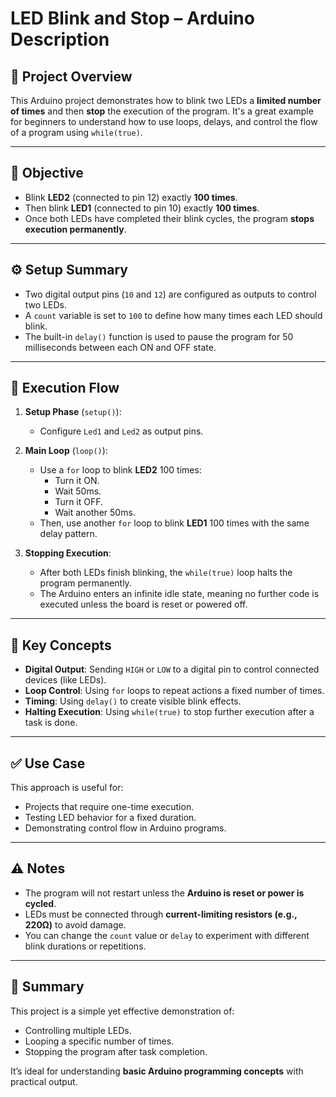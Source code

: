 # LED Blink and Stop – Arduino Description

## 🔧 Project Overview

This Arduino project demonstrates how to blink two LEDs a **limited number of times** and then **stop** the execution of the program. It's a great example for beginners to understand how to use loops, delays, and control the flow of a program using `while(true)`.

---

## 🎯 Objective

- Blink **LED2** (connected to pin 12) exactly **100 times**.
- Then blink **LED1** (connected to pin 10) exactly **100 times**.
- Once both LEDs have completed their blink cycles, the program **stops execution permanently**.

---

## ⚙️ Setup Summary

- Two digital output pins (`10` and `12`) are configured as outputs to control two LEDs.
- A `count` variable is set to `100` to define how many times each LED should blink.
- The built-in `delay()` function is used to pause the program for 50 milliseconds between each ON and OFF state.

---

## 🔄 Execution Flow

1. **Setup Phase** (`setup()`):
   - Configure `Led1` and `Led2` as output pins.

2. **Main Loop** (`loop()`):
   - Use a `for` loop to blink **LED2** 100 times:
     - Turn it ON.
     - Wait 50ms.
     - Turn it OFF.
     - Wait another 50ms.
   - Then, use another `for` loop to blink **LED1** 100 times with the same delay pattern.

3. **Stopping Execution**:
   - After both LEDs finish blinking, the `while(true)` loop halts the program permanently.
   - The Arduino enters an infinite idle state, meaning no further code is executed unless the board is reset or powered off.

---

## 📝 Key Concepts

- **Digital Output**: Sending `HIGH` or `LOW` to a digital pin to control connected devices (like LEDs).
- **Loop Control**: Using `for` loops to repeat actions a fixed number of times.
- **Timing**: Using `delay()` to create visible blink effects.
- **Halting Execution**: Using `while(true)` to stop further execution after a task is done.

---

## ✅ Use Case

This approach is useful for:
- Projects that require one-time execution.
- Testing LED behavior for a fixed duration.
- Demonstrating control flow in Arduino programs.

---

## ⚠️ Notes

- The program will not restart unless the **Arduino is reset or power is cycled**.
- LEDs must be connected through **current-limiting resistors (e.g., 220Ω)** to avoid damage.
- You can change the `count` value or `delay` to experiment with different blink durations or repetitions.

---

## 📌 Summary

This project is a simple yet effective demonstration of:
- Controlling multiple LEDs.
- Looping a specific number of times.
- Stopping the program after task completion.

It’s ideal for understanding **basic Arduino programming concepts** with practical output.
